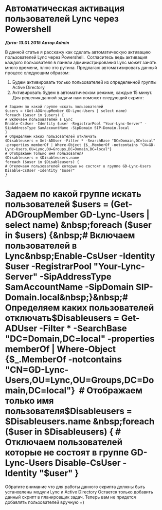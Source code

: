 # Автоматическая активация пользователей Lync через Powershell                	  
***Дата: 13.01.2015 Автор Admin***

В данной статье я расскажу как сделать автоматическую активацию пользователей Lync через Powershell. 
Согласитесь ведь активация каждого пользователя в панели администрирования Lync может занять много времени, плюс это рутина.
Предлагаю автоматизировать данный процесс следующим образом:
1) Будем активировать только пользователей из определенной группы Active Directory
2) Активировать будем в автоматическом режиме, каждые 15 минут.
Для решения данной задачи нам поможет следующий скрипт:
```
# Задаем по какой группе искать пользователей
$users = (Get-ADGroupMember GD-Lync-Users | select name) 
foreach ($user in $users) {
# Включаем пользователей в Lync
Enable-CsUser -Identity $user -RegistrarPool "Your-Lync-Server" -SipAddressType SamAccountName -SipDomain SIP-Domain.local
}
# Определяем каких пользователей отключать
$Disableusers = Get-ADUser -Filter * -SearchBase "DC=Domain,DC=local" -properties memberOf | Where-Object {$_.MemberOf -notcontains "CN=GD-Lync-Users,OU=Lync,OU=Groups,DC=Domain,DC=local"} 
# Отображаем только имя пользователя
$Disableusers = $Disableusers.name 
foreach ($user in $Disableusers) {
# Отключаем пользователей которые не состоят в группе GD-Lync-Users
Disable-CsUser -Identity "$user"
}
```
# Задаем по какой группе искать пользователей&nbsp;$users = (Get-ADGroupMember GD-Lync-Users | select name) &nbsp;foreach ($user in $users) {&nbsp;# Включаем пользователей в Lync&nbsp;Enable-CsUser -Identity $user -RegistrarPool "Your-Lync-Server" -SipAddressType SamAccountName -SipDomain SIP-Domain.local&nbsp;}&nbsp;# Определяем каких пользователей отключать$Disableusers = Get-ADUser -Filter * -SearchBase "DC=Domain,DC=local" -properties memberOf | Where-Object {$_.MemberOf -notcontains "CN=GD-Lync-Users,OU=Lync,OU=Groups,DC=Domain,DC=local"} &nbsp;# Отображаем только имя пользователя$Disableusers = $Disableusers.name &nbsp;foreach ($user in $Disableusers) {&nbsp;# Отключаем пользователей которые не состоят в группе GD-Lync-Users&nbsp;Disable-CsUser -Identity "$user"&nbsp;}
Обратите внимание что для работы данного скрипта должны быть установлены модули Lync и Active Directory
Остается только добавить данный скрипт в планировщик задач.
Теперь вам не придется добавлять пользователей вручную =)
